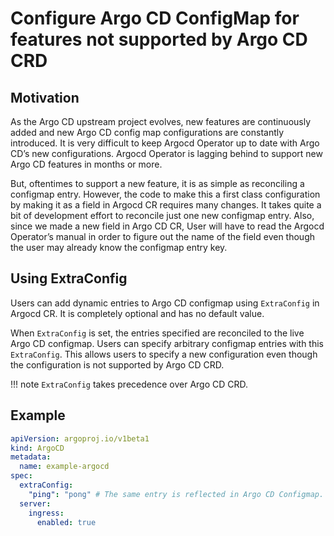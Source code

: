 # Configure Argo CD ConfigMap for features not supported by Argo CD CRD

## Motivation

As the Argo CD upstream project evolves, new features are continuously added and new Argo CD config map configurations are constantly introduced. It is very difficult to keep Argocd Operator up to date with Argo CD’s new configurations. Argocd Operator is lagging behind to support new Argo CD features in months or more.

But, oftentimes to support a new feature, it is as simple as reconciling a configmap entry.  However, the code to make this a first class configuration by making it as a field in Argocd CR requires many changes. It takes quite a bit of development effort to reconcile just one new configmap entry. Also, since we made a new field in Argo CD CR, User will have to read the Argocd Operator’s manual in order to figure out the name of the field even though the user may already know the configmap entry key.

## Using ExtraConfig

Users can add dynamic entries to Argo CD configmap using `ExtraConfig` in Argocd CR. It is completely optional and has no default value.

When `ExtraConfig` is set, the entries specified are reconciled to the live Argo CD configmap. Users can specify arbitrary configmap entries with this `ExtraConfig`. This allows users to specify a new configuration even though the configuration is not supported by Argo CD CRD.

!!! note
    `ExtraConfig` takes precedence over Argo CD CRD.

## Example

```yaml
apiVersion: argoproj.io/v1beta1
kind: ArgoCD
metadata:
  name: example-argocd
spec:
  extraConfig: 
    "ping": "pong" # The same entry is reflected in Argo CD Configmap.
  server:
    ingress:
      enabled: true
```
